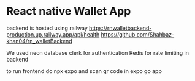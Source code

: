 # React native Wallet App

backend is hosted using railway
https://rnwalletbackend-production.up.railway.app/api/health
https://github.com/Shahbaz-khan04/rn_walletBackend

We used neon database 
clerk for authentication
Redis for rate limiting in backend

to run frontend do npx expo and scan qr code in expo go app

